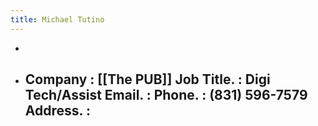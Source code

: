 ```yaml
---
title: Michael Tutino
---
```


- 

- **Company**  : [[The PUB]]
**Job Title.**   : Digi Tech/Assist
**Email**.        :
**Phone**.       : (831) 596-7579
**Address**.    :
	 - 
